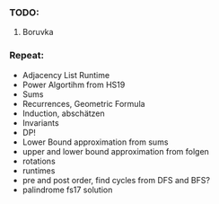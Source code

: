 ### TODO: 
1. Boruvka



### Repeat:
- Adjacency List Runtime
- Power Algortihm from HS19
- Sums
- Recurrences, Geometric Formula
- Induction, abschätzen
- Invariants
- DP!
- Lower Bound approximation from sums 
- upper and lower bound approximation from folgen
- rotations
- runtimes
- pre and post order, find cycles from DFS and BFS?
- palindrome fs17 solution

